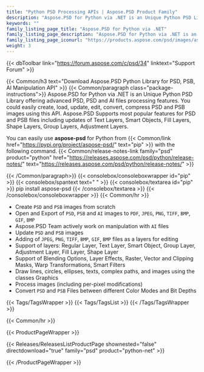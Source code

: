 ```yaml
---
title: "Python PSD Processing APIs | Aspose.PSD Product Family"
description: "Aspose.PSD for Python via .NET is an Unique Python PSD Library offering advanced PSD, PSD and AI files processing features. You could easily create, load, update, edit, convert, compress PSD and PSB images using this API."
keywords: ""
family_listing_page_title: "Aspose.PSD for Python via .NET"
family_listing_page_description: "Aspose.PSD for Python via .NET is an Unique Python PSD Library offering advanced PSD, PSD and AI files processing features. You could easily create, load, update, edit, convert, compress PSD and PSB."
family_listing_page_iconurl: "https://products.aspose.com/psd/images/aspose_psd-for-python-via-net.svg"
weight: 3
---
```


{{< dbToolbar link="https://forum.aspose.com/c/psd/34" linktext="Support Forum" >}}

{{< Common/h3 text="Download Aspose.PSD Python Library for PSD, PSB, AI Manipulation API"  >}}
{{< Common/paragraph class="package-instructions">}}
Aspose.PSD for Python via .NET is an Unique Python PSD Library offering advanced PSD, PSD and AI files processing features. You could easily create, load, update, edit, convert, compress PSD and PSB images using this API. Aspose.PSD Supports most popular features for PSD and PSB files including updates of Text Layers, Smart Objects, Fill Layers, Shape Layers, Group Layers, Adjustment Layers.

You can easily use  <b>aspose-psd</b> for Python from  {{< Common/link href="https://pypi.org/project/aspose-psd/" text="pip"  >}} with the following command.
{{< Common/release-notes-link family="psd" product="python" href="https://releases.aspose.com/psd/python/release-notes/" text="https://releases.aspose.com/psd/python/release-notes/"  >}}

{{< /Common/paragraph>}}
{{< consolebox/consoleboxwrapper id="pip" >}}
       {{< consolebox/spantext text=" " >}}
       {{< consolebox/textarea id="pip" >}} pip install aspose-psd {{< /consolebox/textarea >}}
{{< /consolebox/consoleboxwrapper >}}
{{< Common/hr >}}

- Create `PSD` and `PSB` images from scratch
- Open and Export of `PSD`, `PSB` and `AI` images to `PDF`, `JPEG`, `PNG`, `TIFF`, `BMP`, `GIF`, `BMP`
- Aspose.PSD Team actively work on manipulation with `AI` files
- Update `PSD` and `PSB` images
- Adding of `JPEG`, `PNG`, `TIFF`, `BMP`, `GIF`, `BMP` files as a layers for editing
- Support of layers: Regular Layer, Text Layer, Smart Object, Group Layer, Adjustment Layer, Fill Layer, Shape Layer
- Support of Blending Options, Layer Effects, Raster, Vector and Clipping Masks, Warp Transformations, Smart Filters
- Draw lines, circles, ellipses, texts, complex paths, and images using the classes Graphics
- Process images (including per-pixel modifications)
- Convert `PSD` and `PSB` Files between different Color Modes and Bit Depths

{{< Tags/TagsWrapper >}}
 {{< Tags/TagsList >}}
{{< /Tags/TagsWrapper >}}

{{< Common/hr >}}

{{< ProductPageWrapper >}}

<!-- ReleasesListProductPage-->

{{< Releases/ReleasesListProductPage shownested="false"  directdownload="true" family="psd" product="python-net" >}}

<!-- /ReleasesListProductPage-->

{{< /ProductPageWrapper >}}
